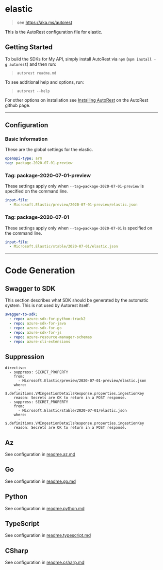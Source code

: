 # elastic

> see https://aka.ms/autorest

This is the AutoRest configuration file for elastic.

## Getting Started

To build the SDKs for My API, simply install AutoRest via `npm` (`npm install -g autorest`) and then run:

> `autorest readme.md`

To see additional help and options, run:

> `autorest --help`

For other options on installation see [Installing AutoRest](https://aka.ms/autorest/install) on the AutoRest github page.

---

## Configuration

### Basic Information

These are the global settings for the elastic.

```yaml
openapi-type: arm
tag: package-2020-07-01-preview
```

### Tag: package-2020-07-01-preview

These settings apply only when `--tag=package-2020-07-01-preview` is specified on the command line.

```yaml $(tag) == 'package-2020-07-01-preview'
input-file:
  - Microsoft.Elastic/preview/2020-07-01-preview/elastic.json
```

### Tag: package-2020-07-01

These settings apply only when `--tag=package-2020-07-01` is specified on the command line.

```yaml $(tag) == 'package-2020-07-01'
input-file:
  - Microsoft.Elastic/stable/2020-07-01/elastic.json
```
---

# Code Generation

## Swagger to SDK

This section describes what SDK should be generated by the automatic system.
This is not used by Autorest itself.

```yaml $(swagger-to-sdk)
swagger-to-sdk:
  - repo: azure-sdk-for-python-track2
  - repo: azure-sdk-for-java
  - repo: azure-sdk-for-go
  - repo: azure-sdk-for-js
  - repo: azure-resource-manager-schemas
  - repo: azure-cli-extensions
```
## Suppression
```
directive:
  - suppress: SECRET_PROPERTY
    from:
      - Microsoft.Elastic/preview/2020-07-01-preview/elastic.json
    where:
      - $.definitions.VMIngestionDetailsResponse.properties.ingestionKey
    reason: Secrets are OK to return in a POST response.
  - suppress: SECRET_PROPERTY
    from:
      - Microsoft.Elastic/stable/2020-07-01/elastic.json
    where:
      - $.definitions.VMIngestionDetailsResponse.properties.ingestionKey
    reason: Secrets are OK to return in a POST response.

```

## Az

See configuration in [readme.az.md](./readme.az.md)

## Go

See configuration in [readme.go.md](./readme.go.md)

## Python

See configuration in [readme.python.md](./readme.python.md)

## TypeScript

See configuration in [readme.typescript.md](./readme.typescript.md)

## CSharp

See configuration in [readme.csharp.md](./readme.csharp.md)


